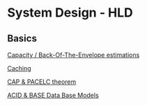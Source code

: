 # System Design - HLD

## Basics
[Capacity / Back-Of-The-Envelope estimations](https://github.com/Prathyusha68/SystemDesign-HLD/blob/main/CapacityOrBackOfTheEnvelopeEstimations.pdf)

[Caching](https://github.com/Prathyusha68/SystemDesign-HLD/blob/main/Cache.pdf)

[CAP & PACELC theorem](https://github.com/Prathyusha68/SystemDesign-HLD/blob/main/CAP%20%26%20PACELC.pdf)

[ACID & BASE Data Base Models](https://github.com/Prathyusha68/SystemDesign-HLD/blob/main/ACID%20%26%20BASE.pdf)
